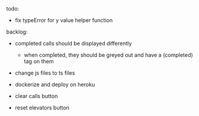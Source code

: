 todo:
- fix typeError for y value helper function

backlog:
- completed calls should be displayed differently
    - when completed, they should be greyed out and have a (completed) tag on them

- change js files to ts files

- dockerize and deploy on heroku

- clear calls button

- reset elevators button
